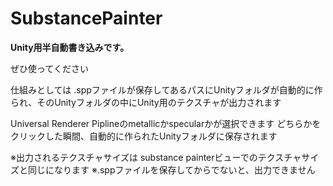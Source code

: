 <h1>SubstancePainter</h1>
<b>Unity用半自動書き込みです。</b>

ぜひ使ってください

仕組みとしては
.sppファイルが保存してあるパスにUnityフォルダが自動的に作られ、そのUnityフォルダの中にUnity用のテクスチャが出力されます

Universal Renderer Piplineのmetallicかspecularかが選択できます 
どちらかをクリックした瞬間、自動的に作られたUnityフォルダに保存されます

※出力されるテクスチャサイズは substance painterビューでのテクスチャサイズと同じになります
※.sppファイルを保存してからでないと、出力できません 
